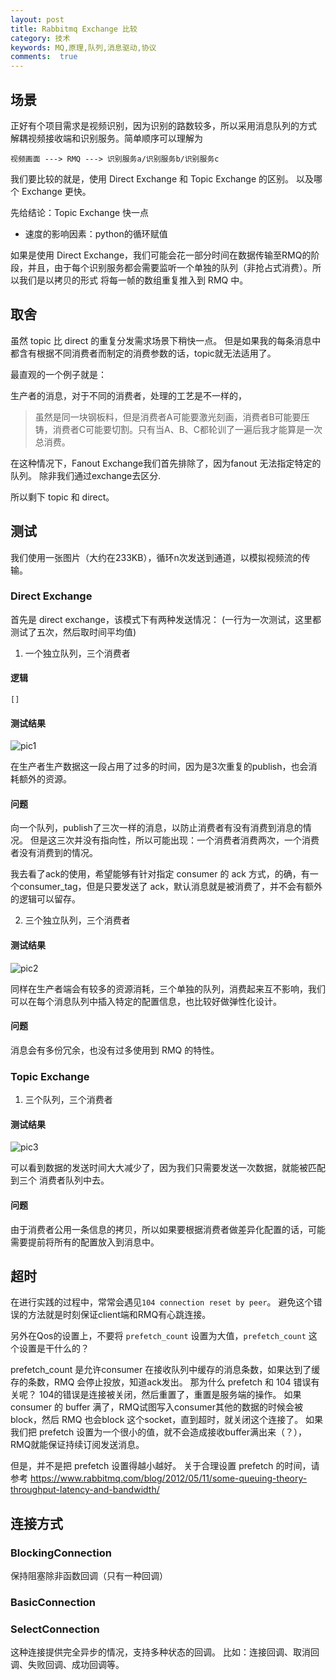 ```yaml
---
layout: post
title: Rabbitmq Exchange 比较
category: 技术
keywords: MQ,原理,队列,消息驱动,协议
comments:  true
---
```


## 场景

正好有个项目需求是视频识别，因为识别的路数较多，所以采用消息队列的方式
解耦视频接收端和识别服务。简单顺序可以理解为

```
视频画面 ---> RMQ ---> 识别服务a/识别服务b/识别服务c
```

我们要比较的就是，使用 Direct Exchange 和 Topic Exchange 的区别。
以及哪个 Exchange 更快。

先给结论：Topic Exchange 快一点

- 速度的影响因素：python的循环赋值

如果是使用 Direct Exchange，我们可能会花一部分时间在数据传输至RMQ的阶段，并且，由于每个识别服务都会需要监听一个单独的队列（非抢占式消费）。所以我们是以拷贝的形式
将每一帧的数组重复推入到 RMQ 中。

## 取舍

虽然 topic 比 direct 的重复分发需求场景下稍快一点。
但是如果我的每条消息中都含有根据不同消费者而制定的消费参数的话，topic就无法适用了。

最直观的一个例子就是：

生产者的消息，对于不同的消费者，处理的工艺是不一样的，

> 虽然是同一块钢板料，但是消费者A可能要激光刻画，消费者B可能要压铸，消费者C可能要切割。只有当A、B、C都轮训了一遍后我才能算是一次总消费。

在这种情况下，Fanout Exchange我们首先排除了，因为fanout 无法指定特定的队列。
除非我们通过exchange去区分.

所以剩下 topic 和 direct。

## 测试

我们使用一张图片（大约在233KB），循环n次发送到通道，以模拟视频流的传输。

### Direct Exchange

首先是 direct exchange，该模式下有两种发送情况：
(一行为一次测试，这里都测试了五次，然后取时间平均值)

1. 一个独立队列，三个消费者

#### 逻辑
```
[]
```
#### 测试结果

![pic1](/assets/img/rmq/compare-1.png)

在生产者生产数据这一段占用了过多的时间，因为是3次重复的publish，也会消耗额外的资源。

#### 问题

向一个队列，publish了三次一样的消息，以防止消费者有没有消费到消息的情况。
但是这三次并没有指向性，所以可能出现：一个消费者消费两次，一个消费者没有消费到的情况。

我去看了ack的使用，希望能够有针对指定 consumer 的 ack 方式，的确，有一个consumer_tag，但是只要发送了 ack，默认消息就是被消费了，并不会有额外的逻辑可以留存。

2. 三个独立队列，三个消费者

#### 测试结果

![pic2](/assets/img/rmq/compare-2.png)

同样在生产者端会有较多的资源消耗，三个单独的队列，消费起来互不影响，我们可以在每个消息队列中插入特定的配置信息，也比较好做弹性化设计。

#### 问题

消息会有多份冗余，也没有过多使用到 RMQ 的特性。

### Topic Exchange

1. 三个队列，三个消费者

#### 测试结果

![pic3](/assets/img/rmq/compare-3.png)

可以看到数据的发送时间大大减少了，因为我们只需要发送一次数据，就能被匹配到三个
消费者队列中去。

#### 问题

由于消费者公用一条信息的拷贝，所以如果要根据消费者做差异化配置的话，可能需要提前将所有的配置放入到消息中。

## 超时

在进行实践的过程中，常常会遇见`104 connection reset by peer`。
避免这个错误的方法就是时刻保证client端和RMQ有心跳连接。

另外在Qos的设置上，不要将 `prefetch_count` 设置为大值，`prefetch_count` 这个设置是干什么的？

prefetch_count 是允许consumer 在接收队列中缓存的消息条数，如果达到了缓存的条数，RMQ 会停止投放，知道ack发出。
那为什么 prefetch 和 104 错误有关呢？
104的错误是连接被关闭，然后重置了，重置是服务端的操作。
如果 consumer 的 buffer 满了，RMQ试图写入consumer其他的数据的时候会被block，然后 RMQ 也会block 这个socket，直到超时，就关闭这个连接了。
如果我们把 prefetch 设置为一个很小的值，就不会造成接收buffer满出来（？），RMQ就能保证持续订阅发送消息。

但是，并不是把 prefetch 设置得越小越好。
关于合理设置 prefetch 的时间，请参考
https://www.rabbitmq.com/blog/2012/05/11/some-queuing-theory-throughput-latency-and-bandwidth/



## 连接方式

### BlockingConnection

保持阻塞除非函数回调（只有一种回调）

### BasicConnection



### SelectConnection

这种连接提供完全异步的情况，支持多种状态的回调。
比如：连接回调、取消回调、失败回调、成功回调等。

